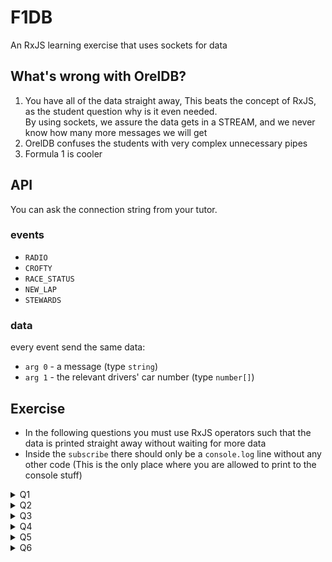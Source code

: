 # F1DB
An RxJS learning exercise that uses sockets for data

## What's wrong with OrelDB?
1. You have all of the data straight away, This beats the concept of RxJS, as the student question why is it even
   needed.<BR>By using sockets, we assure the data gets in a STREAM, and we never know how many more messages we will
get
2. OrelDB confuses the students with very complex unnecessary pipes
3. Formula 1 is cooler

## API
You can ask the connection string from your tutor.
### events
- `RADIO` 
- `CROFTY`
- `RACE_STATUS`
- `NEW_LAP`
- `STEWARDS`

### data
every event send the same data:
- `arg 0` - a message (type `string`)
- `arg 1` - the relevant drivers' car number (type `number[]`)

## Exercise
- In the following questions you must use RxJS operators such that the data is printed straight away without waiting for
more data
- Inside the `subscribe` there should only be a `console.log` line without any other code (This is the only place where
you are allowed to print to the console stuff)
<details>
<summary>Q1</summary>
Print every radio message you get
</details>
<details>
<summary>Q2</summary>
Print every message you get (of every message type)
</details>
<details>
<summary>Q3</summary>
Print every message where stroll (car #18) is relevant
</details>
<details>
<summary>Q4</summary>
Rotate between the type messages each new lap, in the order (RADIO, CROFTY, RACE_STATUS, STEWARDS)
</details>
<details>
<summary>Q5</summary>
Every new lap, print the next log type, but keep printing old log types, in the order (RADIO, CROFTY, RACE_STATUS, STEWARDS).

i.e. <BR>
on lap #0 -> print only _radio_ messages <BR>
on lap #1 -> print _radio_ messages as well as _crofty_ messages<BR>
on lap #2 -> print _radio_ messages, _crofty_ messages, and _race status_ messages<BR>
and so on...<BR>
</details>
<details>
<summary>Q6</summary>
Print the lap number where Alonso (car #14) is firstly mentioned
</details>

